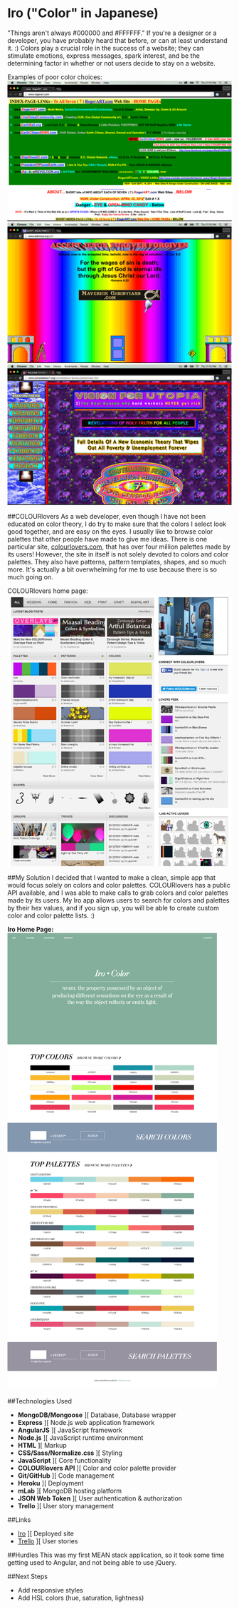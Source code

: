 # Iro ("Color" in Japanese)

"Things aren't always #000000 and #FFFFFF." If you're a designer or a developer, you have probably heard that before, or can at least understand it. :) Colors play a crucial role in the success of a website; they can stimulate emotions, express messages, spark interest, and be the determining factor in whether or not users decide to stay on a website.

Examples of poor color choices:
![bad colors](public/images/bad-colors-1.png)
![bad colors](public/images/bad-colors-2.png)
![bad colors](public/images/bad-colors-3.png)

##COLOURlovers
As a web developer, even though I have not been educated on color theory, I do try to make sure that the colors I select look good together, and are easy on the eyes. I usually like to browse color palettes that other people have made to give me ideas. There is one particular site, [colourlovers.com](http://colourlovers.com), that has over four million palettes made by its users! However, the site in itself is not solely devoted to colors and color palettes. They also have patterns, pattern templates, shapes, and so much more. It's actually a bit overwhelming for me to use because there is so much going on.

COLOURlovers home page:
![colourlovers](public/images/colourlovers.png)

##My Solution
I decided that I wanted to make a clean, simple app that would focus solely on colors and color palettes. COLOURlovers has a public API available, and I was able to make calls to grab colors and color palettes made by its users. My Iro app allows users to search for colors and palettes by their hex values, and if you sign up, you will be able to create custom color and color palette lists. :)

**Iro Home Page:**
![Iro home page](public/images/home.png)

##Technologies Used
- **MongoDB/Mongoose** ][ Database, Database wrapper
- **Express** ][ Node.js web application framework
- **AngularJS** ][ JavaScript framework
- **Node.js** ][ JavaScript runtime environment 
- **HTML** ][ Markup
- **CSS/Sass/Normalize.css** ][ Styling
- **JavaScript** ][ Core functionality
- **COLOURlovers API** ][ Color and color palette provider
- **Git/GitHub** ][ Code management
- **Heroku** ][ Deployment
- **mLab** ][ MongoDB hosting platform
- **JSON Web Token** ][ User authentication & authorization
- **Trello** ][ User story management

##Links
- [Iro](https://iro.herokuapp.com) ][ Deployed site
- [Trello](https://trello.com/b/xiHGx4jp/iro) ][ User stories

##Hurdles
This was my first MEAN stack application, so it took some time getting used to Angular, and not being able to use jQuery.

##Next Steps
- Add responsive styles
- Add HSL colors (hue, saturation, lightness)
